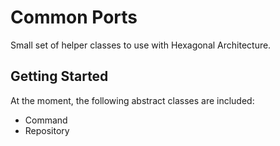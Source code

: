 # Common Ports

Small set of helper classes to use with Hexagonal Architecture.

## Getting Started

At the moment, the following abstract classes are included:

- Command
- Repository


